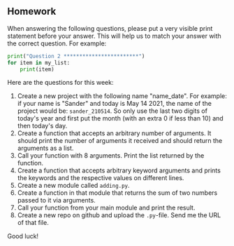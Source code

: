 Homework
-

When answering the following questions, please put a very visible print statement before your answer. This will help us to match your answer with the correct question. For example:

```Python
print("Question 2 ************************")
for item in my_list:
    print(item)
```

Here are the questions for this week:

1. Create a new project with the following name "name_date". For example: if your name is "Sander" and today is May 14 2021, the name of the project would be: `sander_210514`. So only use the last two digits of today's year and first put the month (with an extra 0 if less than 10) and then today's day.
1. Create a function that accepts an arbitrary number of arguments. It should print the number of arguments it received and should return the arguments as a list.
1. Call your function with 8 arguments. Print the list returned by the function.
1. Create a function that accepts arbitrary keyword arguments and prints the keywords and the respective values on different lines.
1. Create a new module called `adding.py`.
1. Create a function in that module that returns the sum of two numbers passed to it via arguments.
1. Call your function from your main module and print the result.
1. Create a new repo on github and upload the `.py`-file. Send me the URL of that file.

Good luck!
